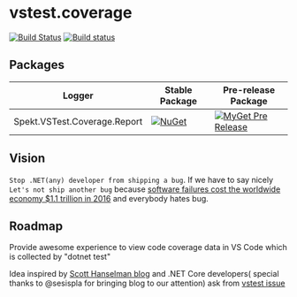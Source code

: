 # vstest.coverage

[![Build Status](https://travis-ci.com/spekt/vstest.coverage.svg?branch=master)](https://travis-ci.com/spekt/vstest.coverage)
[![Build status](https://ci.appveyor.com/api/projects/status/gds2rdqvixk5q6q5?svg=true)](https://ci.appveyor.com/project/spekt/vstest-coverage)

## Packages
| Logger | Stable Package | Pre-release Package |
| ------ | -------------- | ------------------- |
| Spekt.VSTest.Coverage.Report | [![NuGet](https://img.shields.io/nuget/v/Spekt.VSTest.Coverage.Report.svg)](https://www.nuget.org/packages/Spekt.VSTest.Coverage.Report/) | [![MyGet Pre Release](https://img.shields.io/myget/spekt/vpre/Spekt.VSTest.Coverage.Report.svg)](https://www.myget.org/feed/spekt/package/nuget/Spekt.VSTest.Coverage.Report) |

## Vision
`Stop .NET(any) developer from shipping a bug`. If we have to say nicely `Let's not ship another bug` because [software failures cost the worldwide economy $1.1 trillion in 2016](https://crossbrowsertesting.com/blog/development/software-bug-cost/) and everybody hates bug.

## Roadmap
Provide awesome experience to view code coverage data in VS Code which is collected by "dotnet test"

Idea inspired by  [Scott Hanselman blog](https://www.hanselman.com/blog/AutomaticUnitTestingInNETCorePlusCodeCoverageInVisualStudioCode.aspx)  and .NET Core developers( special thanks to @sesispla for bringing blog to our attention)  ask from [vstest issue](https://github.com/Microsoft/vstest/issues/981)
